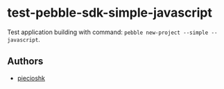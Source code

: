 # test-pebble-sdk-simple-javascript

Test application building with command: `pebble new-project --simple --javascript`.

## Authors

 - [piecioshk](http://twitter.com/piecioshka)
